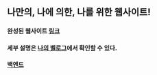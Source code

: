 ## 나만의, 나에 의한, 나를 위한 웹사이트!

#### 완성된 웹사이트 [링크](https://gonudayo.netlify.app/)

#### 세부 설명은 [나의 벨로그](https://velog.io/@gonudayo/%EB%82%98%EC%9D%98-%EC%9B%B9%EC%82%AC%EC%9D%B4%ED%8A%B8)에서 확인할 수 있다.

#### [백엔드](https://github.com/gonudayo/PersonalWebsite-BACKEND)
